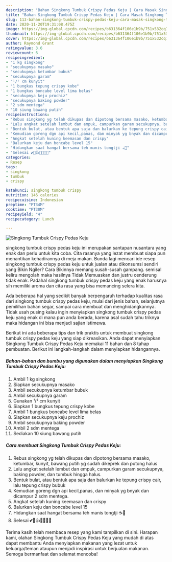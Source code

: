 ```yaml
---
description: "Bahan Singkong Tumbuk Crispy Pedas Keju | Cara Masak Singkong Tumbuk Crispy Pedas Keju Yang Enak Dan Mudah"
title: "Bahan Singkong Tumbuk Crispy Pedas Keju | Cara Masak Singkong Tumbuk Crispy Pedas Keju Yang Enak Dan Mudah"
slug: 113-bahan-singkong-tumbuk-crispy-pedas-keju-cara-masak-singkong-tumbuk-crispy-pedas-keju-yang-enak-dan-mudah
date: 2020-11-20T19:31:08.475Z
image: https://img-global.cpcdn.com/recipes/b631364f106e1b9b/751x532cq70/singkong-tumbuk-crispy-pedas-keju-foto-resep-utama.jpg
thumbnail: https://img-global.cpcdn.com/recipes/b631364f106e1b9b/751x532cq70/singkong-tumbuk-crispy-pedas-keju-foto-resep-utama.jpg
cover: https://img-global.cpcdn.com/recipes/b631364f106e1b9b/751x532cq70/singkong-tumbuk-crispy-pedas-keju-foto-resep-utama.jpg
author: Raymond Grant
ratingvalue: 3.6
reviewcount: 6
recipeingredient:
- "1 kg singkong"
- "secukupnya masako"
- "secukupnya ketumbar bubuk"
- "secukupnya garam"
- "¹/² cm kunyit"
- "1 bungkus tepung crispy kobe"
- "1 bungkus boncabe level lima belas"
- "secukupnya keju prochiz"
- "secukupnya baking powder"
- "2 sdm mentega"
- "10 siung bawang putih"
recipeinstructions:
- "Rebus singkong yg telah dikupas dan dipotong bersama masako, ketumbar, kunyit, bawang putih yg sudah dikeprek dan potong halus"
- "Lalu angkat setelah lembut dan empuk, campurkan garam secukupnya, baking powder, dan tumbuk hingga halus."
- "Bentuk bulat, atau bentuk apa saja dan balurkan ke tepung crispy cair, lalu tepung crispy bubuk"
- "Kemudian goreng dgn api kecil,panas, dan minyak yg bnyak dan dicampur 2 sdm mentega."
- "Angkat setelah kuning keemasan dan crispy"
- "Balurkan keju dan boncabe level 15"
- "Hidangkan saat hangat bersama teh manis tongtji ☕🍝"
- "Selesai 💕💜👍🌾🌿🌻🌸"
categories:
- Resep
tags:
- singkong
- tumbuk
- crispy

katakunci: singkong tumbuk crispy 
nutrition: 146 calories
recipecuisine: Indonesian
preptime: "PT34M"
cooktime: "PT30M"
recipeyield: "4"
recipecategory: Lunch

---
```



![Singkong Tumbuk Crispy Pedas Keju](https://img-global.cpcdn.com/recipes/b631364f106e1b9b/751x532cq70/singkong-tumbuk-crispy-pedas-keju-foto-resep-utama.jpg)


singkong tumbuk crispy pedas keju ini merupakan santapan nusantara yang enak dan perlu untuk kita coba. Cita rasanya yang lezat membuat siapa pun menantikan kehadirannya di meja makan.
Bunda lagi mencari ide resep singkong tumbuk crispy pedas keju untuk jualan atau dikonsumsi sendiri yang Bikin Ngiler? Cara Bikinnya memang susah-susah gampang. semisal keliru mengolah maka hasilnya Tidak Memuaskan dan justru cenderung tidak enak. Padahal singkong tumbuk crispy pedas keju yang enak harusnya sih memiliki aroma dan cita rasa yang bisa memancing selera kita.

Ada beberapa hal yang sedikit banyak berpengaruh terhadap kualitas rasa dari singkong tumbuk crispy pedas keju, mulai dari jenis bahan, selanjutnya pemilihan bahan segar, sampai cara membuat dan menghidangkannya. Tidak usah pusing kalau ingin menyiapkan singkong tumbuk crispy pedas keju yang enak di mana pun anda berada, karena asal sudah tahu triknya maka hidangan ini bisa menjadi sajian istimewa.




Berikut ini ada beberapa tips dan trik praktis untuk membuat singkong tumbuk crispy pedas keju yang siap dikreasikan. Anda dapat menyiapkan Singkong Tumbuk Crispy Pedas Keju memakai 11 bahan dan 8 tahap pembuatan. Berikut ini langkah-langkah dalam menyiapkan hidangannya.

<!--inarticleads1-->

##### Bahan-bahan dan bumbu yang digunakan dalam menyiapkan Singkong Tumbuk Crispy Pedas Keju:

1. Ambil 1 kg singkong
1. Siapkan secukupnya masako
1. Ambil secukupnya ketumbar bubuk
1. Ambil secukupnya garam
1. Gunakan ¹/² cm kunyit
1. Siapkan 1 bungkus tepung crispy kobe
1. Ambil 1 bungkus boncabe level lima belas
1. Siapkan secukupnya keju prochiz
1. Ambil secukupnya baking powder
1. Ambil 2 sdm mentega
1. Sediakan 10 siung bawang putih




<!--inarticleads2-->

##### Cara membuat Singkong Tumbuk Crispy Pedas Keju:

1. Rebus singkong yg telah dikupas dan dipotong bersama masako, ketumbar, kunyit, bawang putih yg sudah dikeprek dan potong halus
1. Lalu angkat setelah lembut dan empuk, campurkan garam secukupnya, baking powder, dan tumbuk hingga halus.
1. Bentuk bulat, atau bentuk apa saja dan balurkan ke tepung crispy cair, lalu tepung crispy bubuk
1. Kemudian goreng dgn api kecil,panas, dan minyak yg bnyak dan dicampur 2 sdm mentega.
1. Angkat setelah kuning keemasan dan crispy
1. Balurkan keju dan boncabe level 15
1. Hidangkan saat hangat bersama teh manis tongtji ☕🍝
1. Selesai 💕💜👍🌾🌿🌻🌸




Terima kasih telah membaca resep yang kami tampilkan di sini. Harapan kami, olahan Singkong Tumbuk Crispy Pedas Keju yang mudah di atas dapat membantu Anda menyiapkan makanan yang lezat untuk keluarga/teman ataupun menjadi inspirasi untuk berjualan makanan. Semoga bermanfaat dan selamat mencoba!
